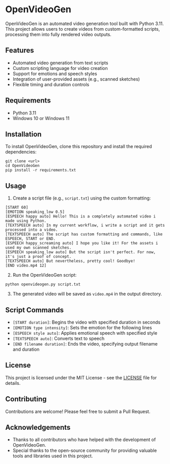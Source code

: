 # OpenVideoGen

OpenVideoGen is an automated video generation tool built with Python 3.11. This project allows users to create videos from custom-formatted scripts, processing them into fully rendered video outputs.

## Features

- Automated video generation from text scripts
- Custom scripting language for video creation
- Support for emotions and speech styles
- Integration of user-provided assets (e.g., scanned sketches)
- Flexible timing and duration controls

## Requirements

- Python 3.11
- Windows 10 or Windows 11

## Installation

To install OpenVideoGen, clone this repository and install the required dependencies:

```
git clone <url>
cd OpenVideoGen
pip install -r requirements.txt
```

## Usage

1. Create a script file (e.g., `script.txt`) using the custom formatting:

```
[START 60]
[EMOTION speaking_low 0.5]
[ESPEECH happy auto] Hello! This is a completely automated video i made using Python.
[TEXTSPEECH auto] In my current workflow, i write a script and it gets processed into a video.
[TEXTSPEECH auto] The script has custom formatting and commands, like ESPEECH, START or END.
[ESPEECH happy_screaming auto] I hope you like it! For the assets i used my own scanned sketches.
[ESPEECH speaking_low auto] But the script isn't perfect. For now, it's just a proof of concept.
[TEXTSPEECH auto] But nevertheless, pretty cool! Goodbye!
[END video.mp4 12]
```

2. Run the OpenVideoGen script:

```
python openvideogen.py script.txt
```

3. The generated video will be saved as `video.mp4` in the output directory.

## Script Commands

- `[START duration]`: Begins the video with specified duration in seconds
- `[EMOTION type intensity]`: Sets the emotion for the following lines
- `[ESPEECH style auto]`: Applies emotional speech with specified style
- `[TEXTSPEECH auto]`: Converts text to speech
- `[END filename duration]`: Ends the video, specifying output filename and duration

## License

This project is licensed under the MIT License - see the [LICENSE](LICENSE) file for details.

## Contributing

Contributions are welcome! Please feel free to submit a Pull Request.

## Acknowledgements

- Thanks to all contributors who have helped with the development of OpenVideoGen.
- Special thanks to the open-source community for providing valuable tools and libraries used in this project.
